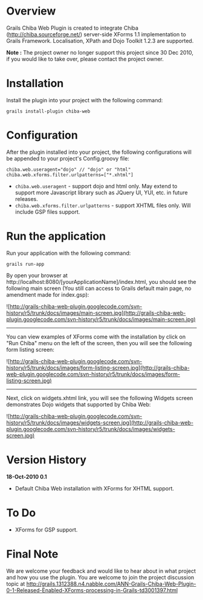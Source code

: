 # Overview #
Grails Chiba Web Plugin is created to integrate Chiba (http://chiba.sourceforge.net/) server-side XForms 1.1 implementation to Grails Framework. Localisation, XPath and Dojo Toolkit 1.2.3 are supported.

**Note :** The project owner no longer support this project since 30 Dec 2010, if you would like to take over, please contact the project owner.

# Installation #
Install the plugin into your project with the following command:
```
grails install-plugin chiba-web
```

# Configuration #
After the plugin installed into your project, the following configurations will be appended to your project's Config.groovy file:
```
chiba.web.useragent="dojo" // "dojo" or "html"
chiba.web.xforms.filter.urlpatterns=["*.xhtml"]
```

  * `chiba.web.useragent` - support dojo and html only. May extend to support more Javascript library such as JQuery UI, YUI, etc. in future releases.
  * `chiba.web.xforms.filter.urlpatterns` - support XHTML files only. Will include GSP files support.

# Run the application #
Run your application with the following command:
```
grails run-app
```

By open your browser at http://localhost:8080/[yourApplicationName]/index.html, you should see the following main screen (You still can access to Grails default main page, no amendment made for index.gsp):

![http://grails-chiba-web-plugin.googlecode.com/svn-history/r5/trunk/docs/images/main-screen.jpg](http://grails-chiba-web-plugin.googlecode.com/svn-history/r5/trunk/docs/images/main-screen.jpg)


---

You can view examples of XForms come with the installation by click on "Run Chiba" menu on the left of the screen, then you will see the following form listing screen:

![http://grails-chiba-web-plugin.googlecode.com/svn-history/r5/trunk/docs/images/form-listing-screen.jpg](http://grails-chiba-web-plugin.googlecode.com/svn-history/r5/trunk/docs/images/form-listing-screen.jpg)


---

Next, click on widgets.xhtml link, you will see the following Widgets screen demonstrates Dojo widgets that supported by Chiba Web:

![http://grails-chiba-web-plugin.googlecode.com/svn-history/r5/trunk/docs/images/widgets-screen.jpg](http://grails-chiba-web-plugin.googlecode.com/svn-history/r5/trunk/docs/images/widgets-screen.jpg)

# Version History #
**18-Oct-2010 0.1**
  * Default Chiba Web installation with XForms for XHTML support.

# To Do #
  * XForms for GSP support.

# Final Note #
We are welcome your feedback and would like to hear about in what project and how you use the plugin. You are welcome to join the project discussion topic at
http://grails.1312388.n4.nabble.com/ANN-Grails-Chiba-Web-Plugin-0-1-Released-Enabled-XForms-processing-in-Grails-td3001397.html